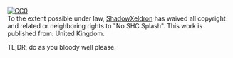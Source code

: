 [![CC0](//i.creativecommons.org/p/zero/1.0/88x31.png)](//creativecommons.org/publicdomain/zero/1.0/)  
To the extent possible under law, [ShadowXeldron](https://gamebanana.com/members/1717449) has waived all copyright and related or neighboring rights to "No SHC Splash". This work is published from: United Kingdom.  
  
TL;DR, do as you bloody well please.
